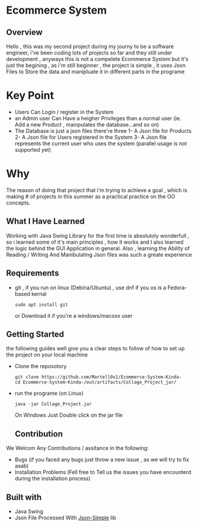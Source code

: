 # Ecommerce System

## Overview
Hello , this was my second project during my journy to be a software engineer, i've been coding lots of projects so far and they still under development , anyways this is not a compelete Ecommerce System but it's just the begining , as i'm still beginner , the project is simple , it uses Json Files to Store the data and manipluate it in different parts in the programe

# Key Point

- Users Can Login / register in the System
- an Admin user Can Have a heigher Privileges than a normal user (ie. Add a new Product , mainpulates the database...and so on)
- The Database is just a json files there're three
  1- A Json file for Products
  2- A Json file for Users registered in the System
  3- A Json file represents the current user who uses the system (parallel usage is not supported yet)

# Why
The reason of doing that project that i'm trying to achieve a goal , which is making # of projects in this summer as a practical practice on the OO concepts.

## What I Have Learned
Working with Java Swing Library for the first time is absolutoly wonderfull , so i learned some of it's main principles , how it works and I also learned the logic behind the GUI Application in general.
Also , learning the Ability of Reading / Writing And Manibulating Json files was such a greate experience

## Requirements
- git , if you run on linux (Debina/Ubuntu) , use dnf if you os is a Fedora-based kernal
  ```
  sudo apt install git 
  ```
  or Download it if you're a windows/macosx user


## Getting Started
the following guides well give you a clear steps to follow of how to set up the project on your local machine
- Clone the reposotory
  ```
  git clone https://github.com/Martell0x1/Ecommerce-System-Kinda-
  cd Ecommerce-System-Kinda-/out/artifacts/Collage_Project_jar/
  ```
- run the programe (on Linux)
  ```
  java -jar Collage_Project.jar
  ```
  On Windows Just Double click on the jar file

  ## Contribution
We Welcom Any Contributions / assitance in the following:

- Bugs (if you faced any bugs just throw a new issue , as we will try to fix asab)
- Installation Problems (Fell free to Tell us the issues you have encounterd during the installation process)

## Built with

- Java Swing
- Json File Processed With [Json-Simple](https://code.google.com/archive/p/json-simple/)  lib
